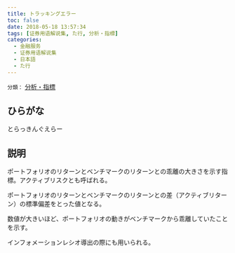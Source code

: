 ```yaml
---
title: トラッキングエラー
toc: false
date: 2018-05-18 13:57:34
tags: [证券用语解说集, た行, 分析・指標]
categories:
  - 金融服务
  - 证券用语解说集
  - 日本語
  - た行
---
```


`分類：` [分析・指標](/tags/分析・指標/)

## ひらがな

とらっきんぐえらー

## 説明

ポートフォリオのリターンとベンチマークのリターンとの乖離の大きさを示す指標。アクティブリスクとも呼ばれる。

ポートフォリオのリターンとベンチマークのリターンとの差（アクティブリターン）の標準偏差をとった値となる。

数値が大きいほど、ポートフォリオの動きがベンチマークから乖離していたことを示す。

インフォメーションレシオ導出の際にも用いられる。
